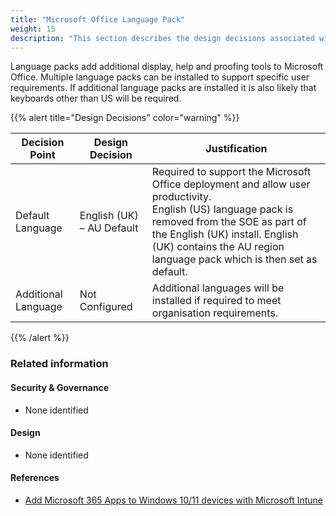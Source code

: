 ```yaml
---
title: "Microsoft Office Language Pack"
weight: 15
description: "This section describes the design decisions associated with the Microsoft Office Language Pack."
---
```


Language packs add additional display, help and proofing tools to Microsoft Office. Multiple language packs can be installed to support specific user requirements. If additional language packs are installed it is also likely that keyboards other than US will be required.

{{% alert title="Design Decisions" color="warning" %}}

| Decision Point      | Design Decision           | Justification                                                                                                                                                                                                                                               |
|---------------------|---------------------------|-------------------------------------------------------------------------------------------------------------------------------------------------------------------------------------------------------------------------------------------------------------|
| Default Language    | English (UK) – AU Default | Required to support the Microsoft Office deployment and allow user productivity.<br>English (US) language pack is removed from the SOE as part of the English (UK) install. English (UK) contains the AU region language pack which is then set as default. |
| Additional Language | Not Configured            | Additional languages will be installed if required to meet organisation requirements.                                                                                                                                                                       |

{{% /alert %}}

### Related information

#### Security & Governance

* None identified

#### Design

* None identified

#### References

* [Add Microsoft 365 Apps to Windows 10/11 devices with Microsoft Intune](https://learn.microsoft.com/mem/intune/apps/apps-add-office365)